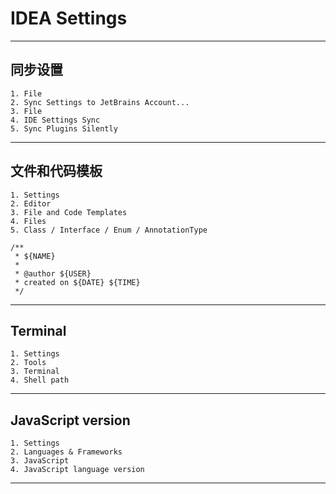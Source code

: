 # IDEA Settings
---
## 同步设置
    1. File
    2. Sync Settings to JetBrains Account...
    3. File
    4. IDE Settings Sync
    5. Sync Plugins Silently
---
## 文件和代码模板
    1. Settings
    2. Editor
    3. File and Code Templates
    4. Files
    5. Class / Interface / Enum / AnnotationType
    
    /**
     * ${NAME}
     *
     * @author ${USER}
     * created on ${DATE} ${TIME}
     */
---
## Terminal
    1. Settings
    2. Tools
    3. Terminal
    4. Shell path
---
## JavaScript version
    1. Settings
    2. Languages & Frameworks
    3. JavaScript
    4. JavaScript language version
---